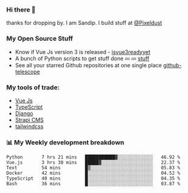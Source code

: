 ### Hi there 👋

thanks for dropping by.
I am Sandip. I build stuff at [@Pixeldust](github.com/pixeldust-in/)

###  **My Open Source Stuff**

 - Know if Vue Js version 3 is released -  [isvue3readyyet](https://github.com/sandiprb/isvue3readyyet)
 - A bunch of Python scripts to get stuff done 💤 💤 [stuff](https://github.com/sandiprb/stuff)
 - See all your starred Github repositories at one single place [github-telescope](https://github.com/sandiprb/github-telescope)



###  **My tools of trade:**
 - [Vue Js](https://github.com/vuejs/vue/)
 - [TypeScript](https://github.com/microsoft/TypeScript)
 - [Django](github.com/django/django)
 - [Strapi CMS](github.com/strapi/strapi)
 - [tailwindcss](https://github.com/tailwindlabs/tailwindcss)


###  📊 **My Weekly development breakdown**
<!--START_SECTION:waka-->

```text
Python       7 hrs 21 mins   ███████████▓░░░░░░░░░░░░░   46.92 %
Vue.js       3 hrs 30 mins   █████▓░░░░░░░░░░░░░░░░░░░   22.37 %
Text         54 mins         █▒░░░░░░░░░░░░░░░░░░░░░░░   05.83 %
Docker       42 mins         █░░░░░░░░░░░░░░░░░░░░░░░░   04.52 %
TypeScript   40 mins         █░░░░░░░░░░░░░░░░░░░░░░░░   04.35 %
Bash         36 mins         █░░░░░░░░░░░░░░░░░░░░░░░░   03.87 %
```

<!--END_SECTION:waka-->
